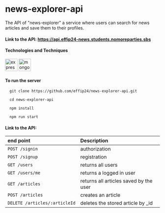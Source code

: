 # news-explorer-api

The API of "news-explorer" a service where users can search for news articles and save them to their profiles.

#### Link to the API: https://api.effip24-news.students.nomoreparties.sbs

#### Technologies and Techniques

<p align="left"> 
 <img src="https://upload.wikimedia.org/wikipedia/commons/6/64/Expressjs.png" alt="express js" width="40" height="40"/>

<img src="https://cdn.icon-icons.com/icons2/2415/PNG/512/mongodb_plain_wordmark_logo_icon_146423.png" alt="mongoDB" width="40" height="40"/>
</p>

#### To run the server

```
  git clone https://github.com/effip24/news-explorer-api.git
```

```
  cd news-explorer-api
```

```
  npm install
```

```
  npm run start
```

#### Link to the API:

| end point                      | Description                            |
| :----------------------------- | :------------------------------------- |
| `POST /signin`                 | authorization                          |
| `POST /signup`                 | registration                           |
| `GET /users`                   | returns all users                      |
| `GET /users/me`                | returns a logged in user               |
| `GET /articles`                | returns all articles saved by the user |
| `POST /articles`               | creates an article                     |
| `DELETE /articles/:articleId ` | deletes the stored article by \_id     |
